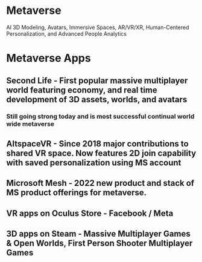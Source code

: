 # Metaverse
AI 3D Modeling, Avatars, Immersive Spaces, AR/VR/XR, Human-Centered Personalization, and Advanced People Analytics

# Metaverse Apps
## Second Life - First popular massive multiplayer world featuring economy, and real time development of 3D assets, worlds, and avatars
### Still going strong today and is most successful continual world wide metaverse
## AltspaceVR - Since 2018 major contributions to shared VR space.  Now features 2D join capability with saved personalization using MS account
## Microsoft Mesh - 2022 new product and stack of MS product offerings for metaverse.
## VR apps on Oculus Store - Facebook / Meta
## 3D apps on Steam - Massive Multiplayer Games & Open Worlds, First Person Shooter Multiplayer Games

